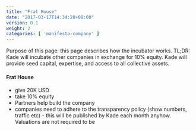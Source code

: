 ```yaml
---
title: "Frat House"
date: "2017-03-17T14:34:28+08:00"
version: 0.1
weight: 2
categories: [ 'manifesto-company' ]
---
```


Purpose of this page: this page describes how the incubator works. TL;DR: Kade will incubate other companies in exchange for 10% equity. Kade will provide seed capital, expertise, and access to all collective assets.

<!--more-->


#### Frat House

- give 20K USD
- take 10% equity
- Partners help build the company
- companies need to adhere to the transparency policy (show numbers, traffic etc) - this will be published by Kade each month anyhow. Valuations are not required to be

